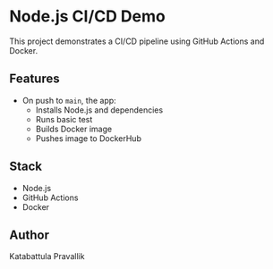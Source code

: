 # Node.js CI/CD Demo

This project demonstrates a CI/CD pipeline using GitHub Actions and Docker.

## Features
- On push to `main`, the app:
  - Installs Node.js and dependencies
  - Runs basic test
  - Builds Docker image
  - Pushes image to DockerHub

## Stack
- Node.js
- GitHub Actions
- Docker

## Author
Katabattula Pravallik
